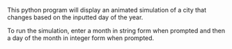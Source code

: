 This python program will display an animated simulation of a city that changes based on the inputted day of the year.

To run the simulation, enter a month in string form when prompted and then a day of the month in integer form when prompted. 
